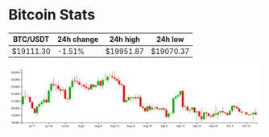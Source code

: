 # Bitcoin Stats

BTC/USDT|24h change|24h high|24h low|
|---|---|---|---|
|$19111.30|-1.51%|$19951.87|$19070.37|

<img src="./chart.svg">
